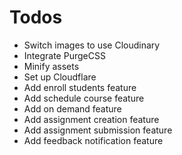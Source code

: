 # Todos

-   Switch images to use Cloudinary
-   Integrate PurgeCSS
-   Minify assets
-   Set up Cloudflare
-   Add enroll students feature
-   Add schedule course feature
-   Add on demand feature
-   Add assignment creation feature
-   Add assignment submission feature
-   Add feedback notification feature

